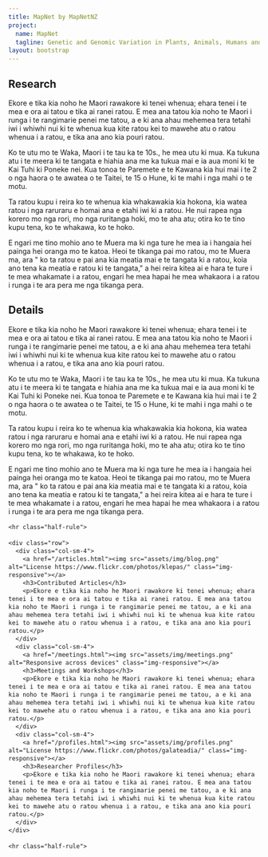```yaml
---
title: MapNet by MapNetNZ
project:
  name: MapNet
  tagline: Genetic and Genomic Variation in Plants, Animals, Humans and Microbes.
layout: bootstrap
---
```

<div class="container">
  <h2>Research</h2>

  <p>Ekore e tika kia noho he Maori rawakore ki tenei whenua; ehara tenei i te mea e ora ai tatou e tika ai ranei ratou. E mea ana tatou kia noho te Maori i runga i te rangimarie penei me tatou, a e ki ana ahau mehemea tera tetahi iwi i whiwhi nui ki te whenua kua kite ratou kei to mawehe atu o ratou whenua i a ratou, e tika ana ano kia pouri ratou. 

Ko te utu mo te Waka, Maori i te tau ka te 10s., he mea utu ki mua. Ka tukuna atu i te meera ki te tangata e hiahia ana me ka tukua mai e ia aua moni ki te Kai Tuhi ki Poneke nei. Kua tonoa te Paremete e te Kawana kia hui mai i te 2 o nga haora o te awatea o te Taitei, te 15 o Hune, ki te mahi i nga mahi o te motu.

Ta ratou kupu i reira ko te whenua kia whakawakia kia hokona, kia watea ratou i nga raruraru e homai ana e etahi iwi ki a ratou. He nui rapea nga korero mo nga rori, mo nga ruritanga hoki, mo te aha atu; otira ko te tino kupu tena, ko te whakawa, ko te hoko. 

E ngari me tino mohio ano te Muera ma ki nga ture he mea ia i hangaia hei painga hei oranga mo te katoa. Heoi te tikanga pai mo ratou, mo te Muera ma, ara " ko ta ratou e pai ana kia meatia mai e te tangata ki a ratou, koia ano tena ka meatia e ratou ki te tangata," a hei reira kitea ai e hara te ture i te mea whakamate i a ratou, engari he mea hapai he mea whakaora i a ratou i runga i te ara pera me nga tikanga pera.</p>
</div>

<div class="container">
    <h2>Details</h2>
    <p class="lead">Ekore e tika kia noho he Maori rawakore ki tenei whenua; ehara tenei i te mea e ora ai tatou e tika ai ranei ratou. E mea ana tatou kia noho te Maori i runga i te rangimarie penei me tatou, a e ki ana ahau mehemea tera tetahi iwi i whiwhi nui ki te whenua kua kite ratou kei to mawehe atu o ratou whenua i a ratou, e tika ana ano kia pouri ratou. 

Ko te utu mo te Waka, Maori i te tau ka te 10s., he mea utu ki mua. Ka tukuna atu i te meera ki te tangata e hiahia ana me ka tukua mai e ia aua moni ki te Kai Tuhi ki Poneke nei. Kua tonoa te Paremete e te Kawana kia hui mai i te 2 o nga haora o te awatea o te Taitei, te 15 o Hune, ki te mahi i nga mahi o te motu.

Ta ratou kupu i reira ko te whenua kia whakawakia kia hokona, kia watea ratou i nga raruraru e homai ana e etahi iwi ki a ratou. He nui rapea nga korero mo nga rori, mo nga ruritanga hoki, mo te aha atu; otira ko te tino kupu tena, ko te whakawa, ko te hoko. 

E ngari me tino mohio ano te Muera ma ki nga ture he mea ia i hangaia hei painga hei oranga mo te katoa. Heoi te tikanga pai mo ratou, mo te Muera ma, ara " ko ta ratou e pai ana kia meatia mai e te tangata ki a ratou, koia ano tena ka meatia e ratou ki te tangata," a hei reira kitea ai e hara te ture i te mea whakamate i a ratou, engari he mea hapai he mea whakaora i a ratou i runga i te ara pera me nga tikanga pera.</p>

    <hr class="half-rule">

    <div class="row">
      <div class="col-sm-4">
        <a href="/articles.html"><img src="assets/img/blog.png" alt="License https://www.flickr.com/photos/klepas/" class="img-responsive"></a>
        <h3>Contributed Articles</h3>
        <p>Ekore e tika kia noho he Maori rawakore ki tenei whenua; ehara tenei i te mea e ora ai tatou e tika ai ranei ratou. E mea ana tatou kia noho te Maori i runga i te rangimarie penei me tatou, a e ki ana ahau mehemea tera tetahi iwi i whiwhi nui ki te whenua kua kite ratou kei to mawehe atu o ratou whenua i a ratou, e tika ana ano kia pouri ratou.</p>
      </div>
      <div class="col-sm-4">
        <a href="/meetings.html"><img src="assets/img/meetings.png" alt="Responsive across devices" class="img-responsive"></a>
        <h3>Meetings and Workshops</h3>
        <p>Ekore e tika kia noho he Maori rawakore ki tenei whenua; ehara tenei i te mea e ora ai tatou e tika ai ranei ratou. E mea ana tatou kia noho te Maori i runga i te rangimarie penei me tatou, a e ki ana ahau mehemea tera tetahi iwi i whiwhi nui ki te whenua kua kite ratou kei to mawehe atu o ratou whenua i a ratou, e tika ana ano kia pouri ratou.</p>
      </div>
      <div class="col-sm-4">
        <a href="/profiles.html"><img src="assets/img/profiles.png" alt="License https://www.flickr.com/photos/galateadia/" class="img-responsive"></a>
        <h3>Researcher Profiles</h3>
        <p>Ekore e tika kia noho he Maori rawakore ki tenei whenua; ehara tenei i te mea e ora ai tatou e tika ai ranei ratou. E mea ana tatou kia noho te Maori i runga i te rangimarie penei me tatou, a e ki ana ahau mehemea tera tetahi iwi i whiwhi nui ki te whenua kua kite ratou kei to mawehe atu o ratou whenua i a ratou, e tika ana ano kia pouri ratou.</p>
      </div>
    </div>

    <hr class="half-rule">
</div>

